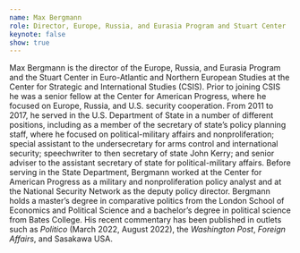 ```yaml
---
name: Max Bergmann
role: Director, Europe, Russia, and Eurasia Program and Stuart Center
keynote: false
show: true
---
```


Max Bergmann is the director of the Europe, Russia, and Eurasia Program and the Stuart Center in Euro-Atlantic and Northern European Studies at the Center for Strategic and International Studies (CSIS). Prior to joining CSIS he was a senior fellow at the Center for American Progress, where he focused on Europe, Russia, and U.S. security cooperation. From 2011 to 2017, he served in the U.S. Department of State in a number of different positions, including as a member of the secretary of state’s policy planning staff, where he focused on political-military affairs and nonproliferation; special assistant to the undersecretary for arms control and international security; speechwriter to then secretary of state John Kerry; and senior adviser to the assistant secretary of state for political-military affairs. Before serving in the State Department, Bergmann worked at the Center for American Progress as a military and nonproliferation policy analyst and at the National Security Network as the deputy policy director. Bergmann holds a master’s degree in comparative politics from the London School of Economics and Political Science and a bachelor’s degree in political science from Bates College. His recent commentary has been published in outlets such as _Politico_ (March 2022, August 2022), the _Washington Post_, _Foreign Affairs_, and Sasakawa USA.